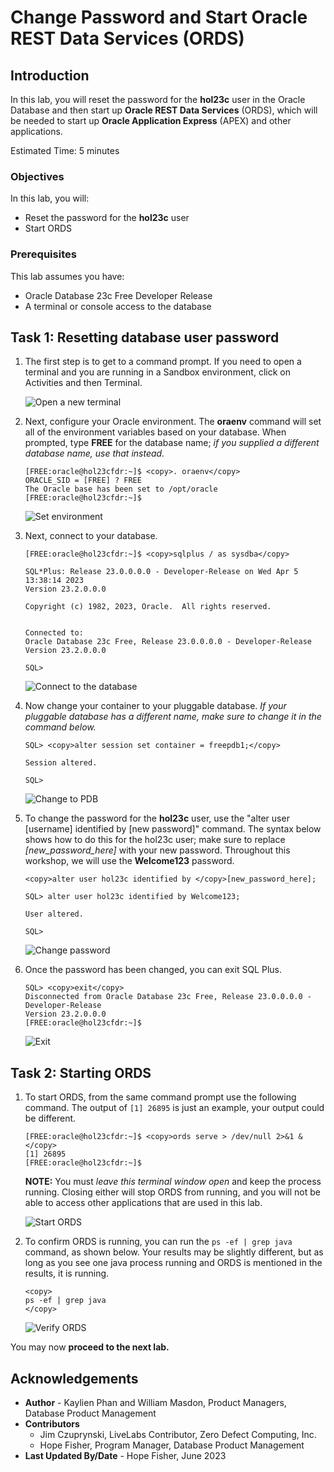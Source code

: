 # Change Password and Start Oracle REST Data Services (ORDS)

## Introduction

In this lab, you will reset the password for the **hol23c** user in the Oracle Database and then start up **Oracle REST Data Services** (ORDS), which will be needed to start up **Oracle Application Express** (APEX) and other applications.

Estimated Time: 5 minutes

### Objectives

In this lab, you will:
* Reset the password for the **hol23c** user
* Start ORDS

### Prerequisites

This lab assumes you have:
* Oracle Database 23c Free Developer Release
* A terminal or console access to the database

## Task 1: Resetting database user password

1. The first step is to get to a command prompt. If you need to open a terminal and you are running in a Sandbox environment, click on Activities and then Terminal.

    ![Open a new terminal](images/open-terminal.png " ")

2. Next, configure your Oracle environment. The **oraenv** command will set all of the environment variables based on your database. When prompted, type **FREE** for the database name; *if you supplied a different database name, use that instead.*

    ```
    [FREE:oracle@hol23cfdr:~]$ <copy>. oraenv</copy>
    ORACLE_SID = [FREE] ? FREE
    The Oracle base has been set to /opt/oracle
    [FREE:oracle@hol23cfdr:~]$
    ```

   ![Set environment](images/set-envt-free1.png " ")


3. Next, connect to your database.

    ```
    [FREE:oracle@hol23cfdr:~]$ <copy>sqlplus / as sysdba</copy>

    SQL*Plus: Release 23.0.0.0.0 - Developer-Release on Wed Apr 5 13:38:14 2023
    Version 23.2.0.0.0

    Copyright (c) 1982, 2023, Oracle.  All rights reserved.


    Connected to:
    Oracle Database 23c Free, Release 23.0.0.0.0 - Developer-Release
    Version 23.2.0.0.0

    SQL>
    ```

    ![Connect to the database](images/connect-db-sysdba1.png " ")

4. Now change your container to your pluggable database. *If your pluggable database has a different name, make sure to change it in the command below.*

    ```
    SQL> <copy>alter session set container = freepdb1;</copy>

    Session altered.

    SQL>
    ```

    ![Change to PDB](images/alter-session1.png " ")

5. To change the password for the **hol23c** user, use the "alter user \[username\] identified by \[new password\]" command. The syntax below shows how to do this for the hol23c user; make sure to replace *[new\_password\_here]* with your new password. Throughout this workshop, we will use the **Welcome123** password.

    ```
    <copy>alter user hol23c identified by </copy>[new_password_here];
    ```

    ```
    SQL> alter user hol23c identified by Welcome123;

    User altered.

    SQL>
    ```
    ![Change password](images/change-password1.png " ")

6. Once the password has been changed, you can exit SQL Plus.

    ```
    SQL> <copy>exit</copy>
    Disconnected from Oracle Database 23c Free, Release 23.0.0.0.0 - Developer-Release
    Version 23.2.0.0.0
    [FREE:oracle@hol23cfdr:~]$
    ```

    ![Exit](images/exit1.png)

## Task 2: Starting ORDS

1. To start ORDS, from the same command prompt use the following command. The output of `[1] 26895` is just an example, your output could be different.

    ```
    [FREE:oracle@hol23cfdr:~]$ <copy>ords serve > /dev/null 2>&1 &</copy>
    [1] 26895
    [FREE:oracle@hol23cfdr:~]$
    ```

    **NOTE:** You must *leave this terminal window open* and keep the process running. Closing either will stop ORDS from running, and you will not be able to access other applications that are used in this lab.

    ![Start ORDS](images/ords1.png)


2. To confirm ORDS is running, you can run the `ps -ef | grep java` command, as shown below. Your results may be slightly different, but as long as you see one java process running and ORDS is mentioned in the results, it is running.

    ```
    <copy>
    ps -ef | grep java
    </copy>
    ```

    ![Verify ORDS](images/confirm_ords.png)

You may now **proceed to the next lab.**

## Acknowledgements
* **Author** - Kaylien Phan and William Masdon, Product Managers, Database Product Management
* **Contributors**
    - Jim Czuprynski, LiveLabs Contributor, Zero Defect Computing, Inc.
    - Hope Fisher, Program Manager, Database Product Management
* **Last Updated By/Date** - Hope Fisher, June 2023
